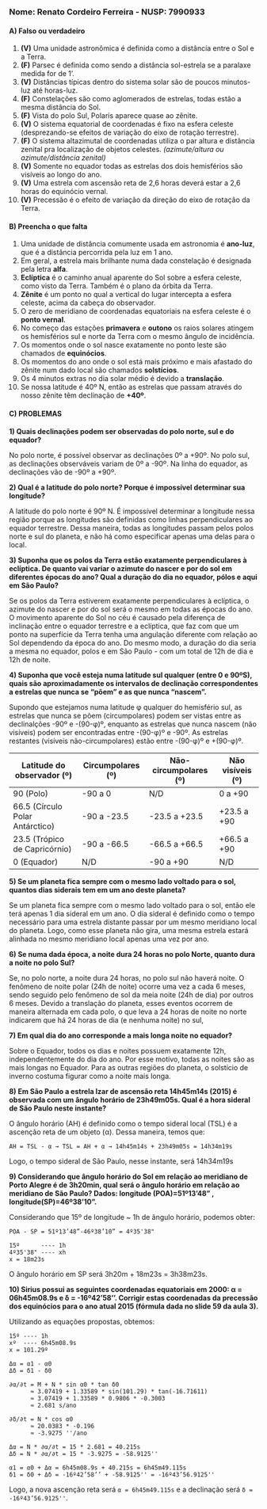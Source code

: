 
### **Nome: Renato Cordeiro Ferreira** - NUSP: 7990933

#### A) Falso ou verdadeiro

1. **(V)** Uma unidade astronômica é definida como a distância entre o Sol e a Terra.
2. **(F)** Parsec é definida como sendo a distância sol-estrela se a paralaxe medida for de 1’.
3. **(V)** Distâncias típicas dentro do sistema solar são de poucos minutos-luz até horas-luz.
4. **(F)** Constelações são como aglomerados de estrelas, todas estão a mesma distância do Sol.
5. **(F)** Vista do polo Sul, Polaris aparece quase ao zênite.
6. **(V)** O sistema equatorial de coordenadas é fixo na esfera celeste (desprezando-se efeitos de variação do eixo de rotação terrestre).
7. **(F)** O sistema altazimutal de coordenadas utiliza o par altura e distância zenital pra localização de objetos celestes.
    *(azimute/altura ou azimute/distância zenital)*
8. **(V)** Somente no equador todas as estrelas dos dois hemisférios são visíveis ao longo do ano.
9. **(V)** Uma estrela com ascensão reta de 2,6 horas deverá estar a 2,6 horas do equinócio vernal.
10. **(V)** Precessão é o efeito de variação da direção do eixo de rotação da Terra.

#### B) Preencha o que falta

1. Uma unidade de distância comumente usada em astronomia é __ano-luz__, que é a distância percorrida pela luz em 1 ano.
2. Em geral, a estrela mais brilhante numa dada constelação é designada pela letra __alfa__.
3. __Eclíptica__ é o caminho anual aparente do Sol sobre a esfera celeste, como visto da Terra. Também é o plano da órbita da Terra.
4. __Zênite__ é um ponto no qual a vertical do lugar intercepta a esfera celeste, acima da cabeça do observador.
5. O zero de meridiano de coordenadas equatoriais na esfera celeste é o __ponto vernal__.
6. No começo das estações __primavera__ e __outono__ os raios solares atingem os hemisférios sul e norte da Terra com o mesmo ângulo de incidência.
7. Os momentos onde o sol nasce exatamente no ponto leste são chamados de __equinócios__.
8. Os momentos do ano onde o sol está mais próximo e mais afastado do zênite num dado local são chamados __solstícios__.
9. Os 4 minutos extras no dia solar médio é devido a __translação__.
10. Se nossa latitude é 40º N, então as estrelas que passam através do nosso zênite têm declinação de __+40º__.


#### C) PROBLEMAS

**1) Quais declinações podem ser observadas do polo norte, sul e do equador?**

No polo norte, é possível observar as declinações 0º a +90º. No polo sul, as declinações observáveis variam de 0º a -90º. Na linha do equador, as declinações vão de -90º a +90º.
  
**2) Qual é a latitude do polo norte? Porque é impossível determinar sua longitude?**

  A latitude do polo norte é 90º N. É impossível determinar a longitude nessa região porque as longitudes são definidas como linhas perpendiculares ao equador terrestre. Dessa maneira, todas as longitudes passam pelos polos norte e sul do planeta, e não há como especificar apenas uma delas para o local.

**3) Suponha que os polos da Terra estão exatamente perpendiculares à eclíptica. De quanto vai variar o azimute do nascer e por do sol em diferentes épocas do ano? Qual a duração do dia no equador, pólos e aqui em São Paulo?**

  Se os polos da Terra estiverem exatamente perpendiculares à eclíptica, o azimute do nascer e por do sol será o mesmo em todas as épocas do ano. O movimento aparente do Sol no céu é causado pela diferença de inclinação entre o equador terrestre e a eclíptica, que faz com que um ponto na superfície da Terra tenha uma angulação diferente com relação ao Sol dependendo da época do ano. Do mesmo modo, a duração do dia seria a mesma no equador, polos e em São Paulo - com um total de 12h de dia e 12h de noite.

**4) Suponha que você esteja numa latitude sul qualquer (entre 0 e 90ºS), quais são aproximadamente os intervalos de declinação correspondentes a estrelas que nunca se “põem” e as que nunca “nascem”.**

Supondo que estejamos numa latitude φ qualquer do hemisfério sul, as estrelas que nunca se põem (circumpolares) podem ser vistas entre as declinalções -90º e -(90-φ)º, enquanto as estrelas que nunca nascem (não visíveis) podem ser encontradas entre -(90-φ)º e -90º. As estrelas restantes  (visíveis não-circumpolares) estão entre -(90-φ)º e +(90-φ)º.

Latitude do observador (º)      | Circumpolares (º) | Não-circumpolares (º) | Não visíveis (º)
--------------------------------|-------------------|-----------------------|------------------
90   (Polo)                     |    -90 a 0        |          N/D          |      0 a +90
66.5 (Círculo Polar Antárctico) |    -90 a -23.5    |     -23.5 a +23.5     |  +23.5 a +90
23.5 (Trópico de Capricórnio)   |    -90 a -66.5    |     -66.5 a +66.5     |  +66.5 a +90
0    (Equador)                  |       N/D         |       -90 a +90       |       N/D

**5) Se um planeta fica sempre com o mesmo lado voltado para o sol, quantos dias siderais tem em um ano deste planeta?**

Se um planeta fica sempre com o mesmo lado voltado para o sol, então ele terá apenas 1 dia sideral em um ano. O dia sideral é definido como o tempo necessário para uma estrela distante passar por um mesmo meridiano local do planeta. Logo, como esse planeta não gira, uma mesma estrela estará alinhada no mesmo meridiano local apenas uma vez por ano.

**6) Se numa dada época, a noite dura 24 horas no polo Norte, quanto dura a noite no polo Sul?**

Se, no polo norte, a noite dura 24 horas, no polo sul não haverá noite. O fenômeno de noite polar (24h de noite) ocorre uma vez a cada 6 meses, sendo seguido pelo fenômeno de sol da meia noite (24h de dia) por outros 6 meses. Devido a translação do planeta, esses eventos ocorrem de maneira alternada em cada polo, o que leva a 24 horas de noite no norte indicarem que há 24 horas de dia (e nenhuma noite) no sul,

**7) Em qual dia do ano corresponde a mais longa noite no equador?**

Sobre o Equador, todos os dias e noites possuem exatamente 12h, independentemente do dia do ano. Por esse motivo, todas as noites são as mais longas no Equador. Para as outras regiões do planeta, o solstício de inverno costuma figurar como a noite mais longa.

**8) Em São Paulo a estrela Izar de ascensão reta 14h45m14s (2015) é observada com um ângulo horário de 23h49m05s. Qual é a hora sideral de São Paulo neste instante?**

O ângulo horário (AH) é definido como o tempo sideral local (TSL) é a ascenção reta de um objeto (α). Dessa maneira, temos que:
```
AH = TSL - α → TSL = AH + α → 14h45m14s + 23h49m05s = 14h34m19s
```
Logo, o tempo sideral de São Paulo, nesse instante, será 14h34m19s

**9) Considerando que ângulo horário do Sol em relação ao meridiano de Porto Alegre é de 3h20min, qual será o ângulo horário em relação ao meridiano de São Paulo? Dados: longitude (POA)=51º13’48” , longitude(SP)=46º38’10”.**

Considerando que 15º de longitude ~ 1h de ângulo horário, podemos obter:
```
POA - SP = 51º13’48”-46º38’10” = 4º35'38"

15º      ---- 1h
4º35'38" ---- xh
x = 18m23s
```

O ângulo horário em SP será 3h20m + 18m23s = 3h38m23s.

**10) Sirius possui as seguintes coordenadas equatoriais em 2000: α = 06h45m08.9s e δ = -16º42’58’’. Corrigir estas coordenadas da precessão dos equinócios para o ano atual 2015 (fórmula dada no slide 59 da aula 3).**


Utilizando as equações propostas, obtemos:
```
15º ---- 1h
xº  ---- 6h45m08.9s
x = 101.29º

Δα = α1 - α0
Δδ = δ1 - δ0

∂α/∂t = M + N * sin α0 * tan δ0
      ≈ 3.07419 + 1.33589 * sin(101.29) * tan(-16.71611)
      ≈ 3.07419 + 1.33589 * 0.9806 * -0.3003
      ≈ 2.681 s/ano

∂δ/∂t = N * cos α0
      ≈ 20.0383 * -0.196
      ≈ -3.9275 ''/ano

Δα = N * ∂α/∂t = 15 * 2.681 = 40.215s
Δδ = N * ∂α/∂t = 15 * -3.9275 = -58.9125''

α1 = α0 + Δα = 6h45m08.9s + 40.215s = 6h45m49.115s
δ1 = δ0 + Δδ = -16º42’58’’ + -58.9125'' = -16º43’56.9125''
```
Logo, a nova ascenção reta será ``α = 6h45m49.115s`` e a declinação será ``δ = -16º43’56.9125''``.